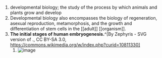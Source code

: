 1. developmental biology; the study of the process by which animals and plants grow and develop
2. Developmental biology also encompasses the biology of regeneration, asexual reproduction, metamorphosis, and the growth and differentiation of stem cells in the [[adult]] [[organism]].
3. **The initial stages of human embryogenesis.**^[By Zephyris - SVG version of ., CC BY-SA 3.0, https://commons.wikimedia.org/w/index.php?curid=10811330]
	1. ![image](https://upload.wikimedia.org/wikipedia/commons/thumb/0/06/HumanEmbryogenesis.svg/921px-HumanEmbryogenesis.svg.png)